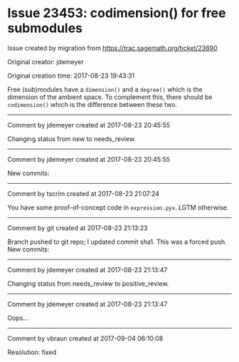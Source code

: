 # Issue 23453: codimension() for free submodules

Issue created by migration from https://trac.sagemath.org/ticket/23690

Original creator: jdemeyer

Original creation time: 2017-08-23 19:43:31

Free (sub)modules have a `dimension()` and a `degree()` which is the dimension of the ambient space. To complement this, there should be `codimension()` which is the difference between these two.


---

Comment by jdemeyer created at 2017-08-23 20:45:55

Changing status from new to needs_review.


---

Comment by jdemeyer created at 2017-08-23 20:45:55

New commits:


---

Comment by tscrim created at 2017-08-23 21:07:24

You have some proof-of-concept code in `expression.pyx`. LGTM otherwise.


---

Comment by git created at 2017-08-23 21:13:23

Branch pushed to git repo; I updated commit sha1. This was a forced push. New commits:


---

Comment by jdemeyer created at 2017-08-23 21:13:47

Changing status from needs_review to positive_review.


---

Comment by jdemeyer created at 2017-08-23 21:13:47

Oops...


---

Comment by vbraun created at 2017-09-04 06:10:08

Resolution: fixed
